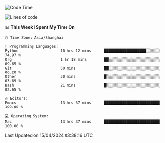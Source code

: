 <!--START_SECTION:waka-->
![Code Time](http://img.shields.io/badge/Code%20Time-1%2C903%20hrs%2027%20mins-blue)

![Lines of code](https://img.shields.io/badge/From%20Hello%20World%20I%27ve%20Written-298.3%20thousand%20lines%20of%20code-blue)

📊 **This Week I Spent My Time On** 

```text
🕑︎ Time Zone: Asia/Shanghai

💬 Programming Languages: 
Python                   10 hrs 12 mins      ███████████████████░░░░░░   74.97 % 
Org                      1 hr 18 mins        ██░░░░░░░░░░░░░░░░░░░░░░░   09.65 % 
Git                      50 mins             ██░░░░░░░░░░░░░░░░░░░░░░░   06.20 % 
Other                    30 mins             █░░░░░░░░░░░░░░░░░░░░░░░░   03.69 % 
Bash                     21 mins             █░░░░░░░░░░░░░░░░░░░░░░░░   02.65 % 

🔥 Editors: 
Emacs                    13 hrs 37 mins      █████████████████████████   100.00 % 

💻 Operating System: 
Mac                      13 hrs 37 mins      █████████████████████████   100.00 % 
```


 Last Updated on 15/04/2024 03:38:16 UTC
<!--END_SECTION:waka-->
